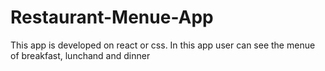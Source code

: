 # Restaurant-Menue-App
This app is developed  on react  or css. In this app user can see the menue of breakfast, lunchand and dinner

